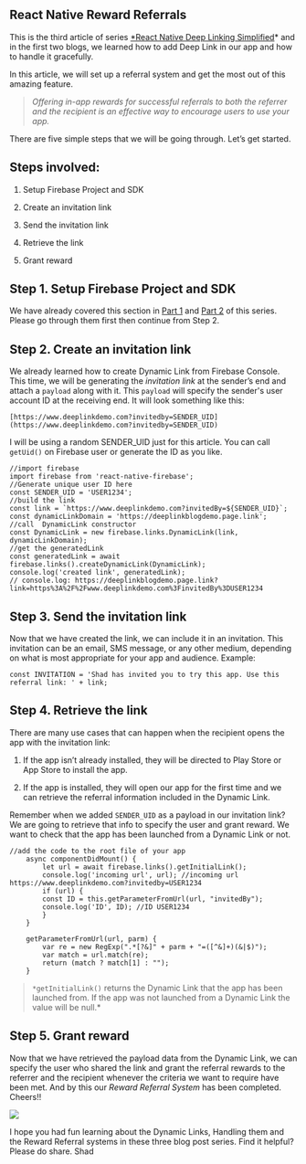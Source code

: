 ## React Native Reward Referrals


This is the third article of series [*React Native Deep Linking Simplified](https://iamshadmirza.hashnode.dev/react-native-deep-linking-simplified-cjzj6qf8900003ss1zv178dm9)* and in the first two blogs, we learned how to add Deep Link in our app and how to handle it gracefully.

In this article, we will set up a referral system and get the most out of this amazing feature.
> *Offering in-app rewards for successful referrals to both the referrer and the recipient is an effective way to encourage users to use your app.*

There are five simple steps that we will be going through. Let’s get started.

## Steps involved:

1. Setup Firebase Project and SDK

1. Create an invitation link

1. Send the invitation link

1. Retrieve the link

1. Grant reward

## Step 1. Setup Firebase Project and SDK

We have already covered this section in [Part 1](https://iamshadmirza.hashnode.dev/react-native-deep-linking-simplified-cjzj6qf8900003ss1zv178dm9) and [Part 2](https://iamshadmirza.hashnode.dev/handling-incoming-dynamic-links-cjzkouqgq002nzts1xvo1pz11) of this series. Please go through them first then continue from Step 2.

## Step 2. Create an invitation link

We already learned how to create Dynamic Link from Firebase Console. This time, we will be generating the *invitation link* at the sender’s end and attach a `payload` along with it. This `payload` will specify the sender's user account ID at the receiving end. It will look something like this:

```
[https://www.deeplinkdemo.com?invitedby=SENDER_UID](https://www.deeplinkdemo.com?invitedby=SENDER_UID)
```


I will be using a random SENDER_UID just for this article. You can call `getUid()` on Firebase user or generate the ID as you like.

```
//import firebase
import firebase from 'react-native-firebase';
//Generate unique user ID here
const SENDER_UID = 'USER1234';
//build the link
const link = `https://www.deeplinkdemo.com?invitedBy=${SENDER_UID}`;
const dynamicLinkDomain = 'https://deeplinkblogdemo.page.link';
//call  DynamicLink constructor
const DynamicLink = new firebase.links.DynamicLink(link, dynamicLinkDomain);
//get the generatedLink
const generatedLink = await firebase.links().createDynamicLink(DynamicLink);
console.log('created link', generatedLink);
// console.log: https://deeplinkblogdemo.page.link?link=https%3A%2F%2Fwww.deeplinkdemo.com%3FinvitedBy%3DUSER1234
```


## Step 3. Send the invitation link

Now that we have created the link, we can include it in an invitation. This invitation can be an email, SMS message, or any other medium, depending on what is most appropriate for your app and audience. Example:

```
const INVITATION = 'Shad has invited you to try this app. Use this referral link: ' + link;
```


## Step 4. Retrieve the link

There are many use cases that can happen when the recipient opens the app with the invitation link:

1. If the app isn’t already installed, they will be directed to Play Store or App Store to install the app.

1. If the app is installed, they will open our app for the first time and we can retrieve the referral information included in the Dynamic Link.

Remember when we added `SENDER_UID` as a payload in our invitation link? We are going to retrieve that info to specify the user and grant reward. We want to check that the app has been launched from a Dynamic Link or not.

```
//add the code to the root file of your app
    async componentDidMount() {
        let url = await firebase.links().getInitialLink();
        console.log('incoming url', url); //incoming url https://www.deeplinkdemo.com?invitedby=USER1234
        if (url) {
        const ID = this.getParameterFromUrl(url, "invitedBy");
        console.log('ID', ID); //ID USER1234
        }
    }

    getParameterFromUrl(url, parm) {
        var re = new RegExp(".*[?&]" + parm + "=([^&]+)(&|$)");
        var match = url.match(re);
        return (match ? match[1] : "");
    }
```

> `*getInitialLink()` returns the Dynamic Link that the app has been launched from. If the app was not launched from a Dynamic Link the value will be null.*

## Step 5. Grant reward

Now that we have retrieved the payload data from the Dynamic Link, we can specify the user who shared the link and grant the referral rewards to the referrer and the recipient whenever the criteria we want to require have been met. And by this our *Reward Referral System* has been completed. Cheers!!

![](https://cdn.hashnode.com/res/hashnode/image-dev/upload/v1626428525324/kk0Nd9Y9S.gif)

I hope you had fun learning about the Dynamic Links, Handling them and the Reward Referral systems in these three blog post series. Find it helpful? Please do share.
Shad